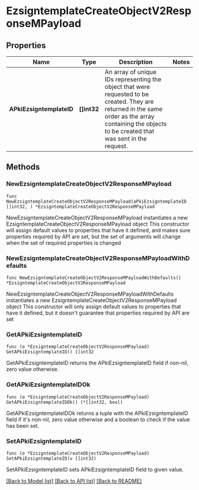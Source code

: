 # EzsigntemplateCreateObjectV2ResponseMPayload

## Properties

Name | Type | Description | Notes
------------ | ------------- | ------------- | -------------
**APkiEzsigntemplateID** | **[]int32** | An array of unique IDs representing the object that were requested to be created.  They are returned in the same order as the array containing the objects to be created that was sent in the request. | 

## Methods

### NewEzsigntemplateCreateObjectV2ResponseMPayload

`func NewEzsigntemplateCreateObjectV2ResponseMPayload(aPkiEzsigntemplateID []int32, ) *EzsigntemplateCreateObjectV2ResponseMPayload`

NewEzsigntemplateCreateObjectV2ResponseMPayload instantiates a new EzsigntemplateCreateObjectV2ResponseMPayload object
This constructor will assign default values to properties that have it defined,
and makes sure properties required by API are set, but the set of arguments
will change when the set of required properties is changed

### NewEzsigntemplateCreateObjectV2ResponseMPayloadWithDefaults

`func NewEzsigntemplateCreateObjectV2ResponseMPayloadWithDefaults() *EzsigntemplateCreateObjectV2ResponseMPayload`

NewEzsigntemplateCreateObjectV2ResponseMPayloadWithDefaults instantiates a new EzsigntemplateCreateObjectV2ResponseMPayload object
This constructor will only assign default values to properties that have it defined,
but it doesn't guarantee that properties required by API are set

### GetAPkiEzsigntemplateID

`func (o *EzsigntemplateCreateObjectV2ResponseMPayload) GetAPkiEzsigntemplateID() []int32`

GetAPkiEzsigntemplateID returns the APkiEzsigntemplateID field if non-nil, zero value otherwise.

### GetAPkiEzsigntemplateIDOk

`func (o *EzsigntemplateCreateObjectV2ResponseMPayload) GetAPkiEzsigntemplateIDOk() (*[]int32, bool)`

GetAPkiEzsigntemplateIDOk returns a tuple with the APkiEzsigntemplateID field if it's non-nil, zero value otherwise
and a boolean to check if the value has been set.

### SetAPkiEzsigntemplateID

`func (o *EzsigntemplateCreateObjectV2ResponseMPayload) SetAPkiEzsigntemplateID(v []int32)`

SetAPkiEzsigntemplateID sets APkiEzsigntemplateID field to given value.



[[Back to Model list]](../README.md#documentation-for-models) [[Back to API list]](../README.md#documentation-for-api-endpoints) [[Back to README]](../README.md)


